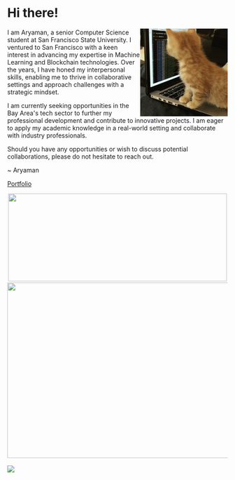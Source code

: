 <h1 align="left">Hi there!
</h1>

<img align="right" alt="cat" width="200" height="200" src="images/giphy.gif">

<p align="left">
I am Aryaman, a senior Computer Science student at San Francisco State University. I ventured to San Francisco with a keen interest in advancing my expertise in Machine Learning and Blockchain technologies. Over the years, I have honed my interpersonal skills, enabling me to thrive in collaborative settings and approach challenges with a strategic mindset.

I am currently seeking opportunities in the Bay Area's tech sector to further my professional development and contribute to innovative projects. I am eager to apply my academic knowledge in a real-world setting and collaborate with industry professionals.

Should you have any opportunities or wish to discuss potential collaborations, please do not hesitate to reach out.

~ Aryaman
</p>

[Portfolio](https://aryamanwastaken-github-io.vercel.app/)

<p align="center">

<img syle="vertical-align=center;" height="200" width="500" src="https://github-readme-streak-stats.herokuapp.com?user=aryamanwastaken&theme=midnight-purple&fire=ff4a00"/> 

<img style="vertical-align=center;" height="400" width="600" src="https://wakatime.com/share/@aryamanwastaken/bc636c61-04bb-49cc-8dbd-cb27dae880c6.png"/>

</p>

![](https://wakatime.com/badge/user/fa1106f5-c041-4b35-8c44-8401033d5103.svg)

